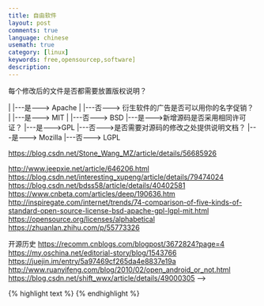 ```yaml
---
title: 自由软件
layout: post
comments: true
language: chinese
usemath: true
category: [linux]
keywords: free,opensourcep,software]
description:
---
```



<!-- more -->



<!--



LGPL GPL BSD MIT Apache Mozilla

## BSD 类

Apache V2、BSD、MIT 允许连接、修改，无开源义务，例如 Tomcat、OpenSSL 等。

## MPL 类

CPL、EPL、MPL、CDDL 允许连接、修改，但是修改部分需要开源，无专利规定。

## GPL

LGPL v2、GPL v2

## 自由 VS. 开源


GNU 由 Richard M.Stallman(人称RSM) 发起，致力于开发自由 (Free) 软件，包括了 GCC 编译器、glibc 标准函数库、Emacs 编辑器等，其实其还包括了 Hurd(微) 内核，只是发展太慢，最终引入的是 Linux(宏) 内核，这也就是为什么一般都称为 GNU/Linux 。

自由软件中的 Free 在英文的语境下同时含有免费的意思，所以，逐渐有人开始以 OpenSource 替换之。但是，在随后的发展过程中，核心人物 XXX 与 Linus Torvalds 的理念发生了冲突。

所以，Linux 部分是闭源的。

https://www.gnu.org/philosophy/open-source-misses-the-point.en.html
https://www.gnu.org/philosophy/open-source-misses-the-point.zh-cn.html
https://blog.51cto.com/opensource/8740
https://hutusi.com/blog/2015/04/12/rms

自由软件对于用户来说更加友好，自由软件必定开源，开源软件未必自由，有些开源许可证对用户过于苛刻，例如禁止用户修改，所以它们就没有被列为自由软件。

为此，XXX 又在 GPL v2 的基础上衍生出了 GPL v3 许可证。

## GPL LGPL

全称分别为 GNU General Public License 和 GNU Lesser General Public License 。

两者都允许商业化销售，不能封闭源代码，且产品会继承相应的协议。

http://choosealicense.online/
https://www.zhihu.com/question/19568896
https://blog.csdn.net/u012814856/article/details/60581586
https://bbs.pku.edu.cn/v2/post-read.php?bid=13&threadid=6026

https://segmentfault.com/q/1010000000386708

几乎所有的开源协议都是没有担保责任的，

修改后是否可以闭源？
  |---是--->每个修改后的文件是否都需要放置版权说明？
  |        |---是---> Apache
  |        |---否---> 衍生软件的广告是否可以用你的名字促销？
  |                 |---是---> MIT
  |                 |---否---> BSD
  |---是--->新增源码是否采用相同许可证？
           |---是--->GPL
           |---否--->是否需要对源码的修改之处提供说明文档？
                    |---是---> Mozilla
                    |---否---> LGPL

https://blog.csdn.net/Stone_Wang_MZ/article/details/56685926

http://www.jeepxie.net/article/646206.html
https://blog.csdn.net/interesting_xupeng/article/details/79474024
https://blog.csdn.net/bdss58/article/details/40402581
https://www.cnbeta.com/articles/deep/190636.htm
http://inspiregate.com/internet/trends/74-comparison-of-five-kinds-of-standard-open-source-license-bsd-apache-gpl-lgpl-mit.html
https://opensource.org/licenses/alphabetical
https://zhuanlan.zhihu.com/p/55773326


开源历史
https://recomm.cnblogs.com/blogpost/3672824?page=4
https://my.oschina.net/editorial-story/blog/1543766
https://juejin.im/entry/5a97469cf265da4e8837e19a
http://www.ruanyifeng.com/blog/2010/02/open_android_or_not.html
https://blog.csdn.net/shift_wwx/article/details/49000305
-->


{% highlight text %}
{% endhighlight %}
